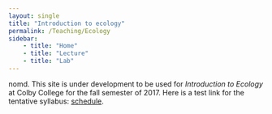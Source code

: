 ```yaml
---
layout: single
title: "Introduction to ecology"
permalink: /Teaching/Ecology
sidebar:
    - title: "Home"
    - title: "Lecture"
    - title: "Lab"
---
```


nomd. This site is under development to be used for *Introduction to Ecology* at Colby College for the fall semester of 2017.  Here is a test link for the tentative syllabus: [schedule](/Teaching/Ecology_files/Syllabus).
